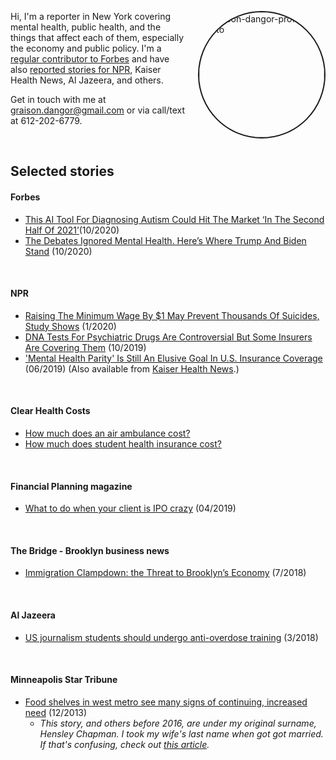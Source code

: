 <head>
  <title>Graison Dangor - Journalist covering mental health</title>
</head>

<a href="https://imgbb.com/"><img src="https://i.ibb.co/h9dtY0k/headshot-september-2020.jpg" alt="graison-dangor-profile-photo" border="2" style="border-radius: 50%; float:right; width:200px; margin-left:20px;"></a>
Hi, I'm a reporter in New York covering mental health, public health, and the things that affect each of them, especially the economy and public policy. I'm a [regular contributor to Forbes](https://www.forbes.com/sites/graisondangor/?sh=70f32f4d211e) and have also [reported stories for NPR](https://www.npr.org/search?query=%22graison%20dangor%22&page=1), Kaiser Health News, Al Jazeera, and others.

Get in touch with me at <graison.dangor@gmail.com> or via call/text at 612-202-6779.

<br>

## Selected stories

#### Forbes
* [This AI Tool For Diagnosing Autism Could Hit The Market ‘In The Second Half Of 2021’](https://www.forbes.com/sites/graisondangor/2020/10/06/this-ai-tool-for-diagnosing-autism-could-hit-the-market-in-the-second-half-of-2021/?sh=7991debf2038)(10/2020)
* [The Debates Ignored Mental Health. Here’s Where Trump And Biden Stand](https://www.forbes.com/sites/graisondangor/2020/10/22/the-debates-ignored-mental-health-heres-where-trump-and-biden-stand/) (10/2020)
<br>

#### NPR
* [Raising The Minimum Wage By $1 May Prevent Thousands Of Suicides, Study Shows](https://www.npr.org/sections/health-shots/2020/01/08/794568118/raising-the-minimum-wage-by-1-may-prevent-thousands-of-suicides-study-shows) (1/2020)
* [DNA Tests For Psychiatric Drugs Are Controversial But Some Insurers Are Covering Them](https://www.npr.org/sections/health-shots/2019/10/17/766473930/dna-tests-for-psychiatric-drugs-are-controversial-but-some-insurers-are-covering) (10/2019)
* ['Mental Health Parity' Is Still An Elusive Goal In U.S. Insurance Coverage](https://www.npr.org/sections/health-shots/2019/06/07/730404539/mental-health-parity-is-still-an-elusive-goal-in-u-s-insurance-coverage) (06/2019) (Also available from [Kaiser Health News](https://khn.org/news/legal-promise-of-equal-mental-health-treatment-often-falls-short/).)
<br>

#### Clear Health Costs
* [How much does an air ambulance cost?](https://clearhealthcosts.com/blog/2019/10/how-much-does-an-air-ambulance-cost/)
* [How much does student health insurance cost?](https://clearhealthcosts.com/blog/2019/09/how-much-does-student-health-insurance-cost/)
<br>

#### Financial Planning magazine
* [What to do when your client is IPO crazy](https://www.financial-planning.com/news/lyft-uber-pinterest-slack-should-your-clients-buy-ipos) (04/2019)
<br>

#### The Bridge - Brooklyn business news
* [Immigration Clampdown: the Threat to Brooklyn’s Economy](https://thebridgebk.com/immigration-clampdown-threat-brooklyns-economy/) (7/2018)
<br>

#### Al Jazeera
* [US journalism students should undergo anti-overdose training](https://www.aljazeera.com/indepth/opinion/journalism-students-undergo-anti-overdose-training-180315125055224.html) (3/2018)
<br>

#### Minneapolis Star Tribune
* [Food shelves in west metro see many signs of continuing, increased need](http://www.startribune.com/food-shelves-in-west-metro-see-many-signs-of-continuing-increased-need/236073631/) (12/2013)
  - *This story, and others before 2016, are under my original surname, Hensley Chapman. I took my wife's last name when got got married. If that's confusing, check out [this article](https://www.bbc.com/news/stories-42720646).* 
